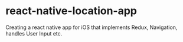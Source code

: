 # react-native-location-app
Creating a react native app for iOS that implements Redux, Navigation, handles User Input etc.
